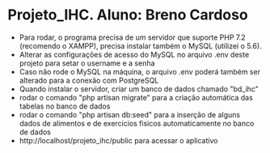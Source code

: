 # Projeto_IHC. Aluno: Breno Cardoso
- Para rodar, o programa precisa de um servidor que suporte PHP 7.2 (recomendo o XAMPP), precisa instalar também o MySQL (utilizei o 5.6).
- Alterar as configurações de acesso do MySQL no arquivo .env deste projeto para setar o username e a senha
- Caso não rode o MySQL na máquina, o arquivo .env poderá também ser alterado para a conexão com PostgreSQL
- Quando instalar o servidor, criar um banco de dados chamado "bd_ihc"
- rodar o comando "php artisan migrate" para a criação automática das tabelas no banco de dados
- rodar o comando "php artisan db:seed" para a inserção de alguns dados de alimentos e de exercicios fisicos automaticamente no banco de dados
- http://localhost/projeto_ihc/public para acessar o aplicativo
